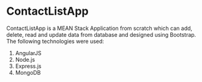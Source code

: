 # ContactListApp

ContactListApp is a MEAN Stack Application from scratch which can add, delete, read and update data from database and designed using Bootstrap. The following technologies were used:
1. AngularJS
2. Node.js
3. Express.js
4. MongoDB

